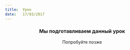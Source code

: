 ```yaml
---
title:  Урок
date:   17/03/2017
---
```


### <center>Мы подготавливаем данный урок</center>
<center>Попробуйте позже</center>